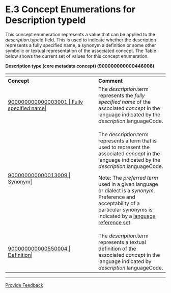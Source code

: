 # E.3 Concept Enumerations for Description typeId

This concept enumeration represents a value that can be applied to the _description_.typeId field. This is used to indicate whether the description represents a fully specified name, a synonym a definition or some other symbolic or textual representation of the associated concept. The Table below shows the current set of values for this concept enumeration.

**Description type (core metadata concept) (900000000000446008)**

<table data-header-hidden data-full-width="true"><thead><tr><th width="377.0096435546875"></th><th></th></tr></thead><tbody><tr><td><strong>Concept</strong></td><td><strong>Comment</strong></td></tr><tr><td><a href="http://snomed.info/id/900000000000003001">900000000000003001 | Fully specified name|</a></td><td>The <em>description</em>.term represents the <em>fully specified name</em> of the associated <em>concept</em> in the language indicated by the <em>description</em>.languageCode.</td></tr><tr><td><a href="http://snomed.info/id/900000000000013009">900000000000013009 | Synonym|</a></td><td><p>The <em>description</em>.term represents a term that is used to represent the associated <em>concept</em> in the language indicated by the <em>description</em>.languageCode.</p><p>Note: The <em>preferred term</em> used in a given language or dialect is a <em>synonym</em>. Preference and acceptability of a particular synonyms is indicated by a <a href="../../reference-set-release-file-specification/5.2-reference-set-types/5.2.2.1-language-reference-set.md">language reference set</a>.</p></td></tr><tr><td><a href="http://snomed.info/id/900000000000550004">900000000000550004 | Definition|</a></td><td>The <em>description</em>.term represents a textual definition of the associated <em>concept</em> in the language indicated by <em>description</em>.languageCode.</td></tr></tbody></table>

***






<a href="https://docs.google.com/forms/d/e/1FAIpQLScTmbZIf0UEQwYDkY27EEWBkaiYkHSbR0_9DmFrMLXoQLyL7Q/viewform?usp=pp_url&entry.1767247133=Release+File+Specification&entry.670899847=E.3%20Concept%20Enumerations%20for%20Description%20typeId" class="button primary">Provide Feedback</a>
